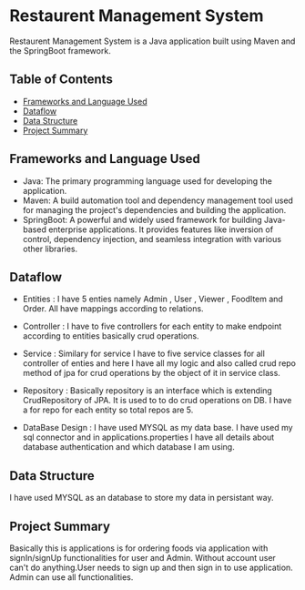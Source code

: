 # Restaurent Management System

Restaurent Management System is a Java application built using Maven and the SpringBoot framework.

## Table of Contents

- [Frameworks and Language Used](#frameworks-and-language-used)
- [Dataflow](#dataflow)
- [Data Structure](#data-structure)
- [Project Summary](#project-summary)

## Frameworks and Language Used

- Java: The primary programming language used for developing the application.
- Maven: A build automation tool and dependency management tool used for managing the project's dependencies and building the application.
- SpringBoot: A powerful and widely used framework for building Java-based enterprise applications. It provides features like inversion of control, dependency injection, and seamless integration with various other libraries.

## Dataflow


* Entities : I have 5 enties namely Admin , User , Viewer , FoodItem and Order. All have mappings according to relations.

* Controller : I have to five controllers for each entity to make endpoint according to entities basically crud operations.

* Service : Similary for service I have to five service classes for all controller of enties and here I have all my logic and also called crud repo method of jpa for crud operations by the object of it in service class.

* Repository : Basically repository is an interface which is extending CrudRepository of JPA. It is used to to do crud operations on DB. I have a for repo for each entity so total repos are 5.

* DataBase Design : I have used MYSQL as my data base. I have used my sql connector and in applications.properties I have all details about database authentication and which database I am using.

## Data Structure

I have used MYSQL as an database to store my data in persistant way.

## Project Summary

Basically this is applications is for ordering foods via application with signIn/signUp functionalities for user and Admin. Without account user can't do anything.User needs to sign up and then sign in to use application. Admin can use all functionalities.
